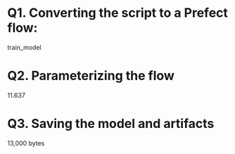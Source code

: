 # Q1. Converting the script to a Prefect flow:

train_model

# Q2. Parameterizing the flow

11.637

# Q3. Saving the model and artifacts

13,000 bytes